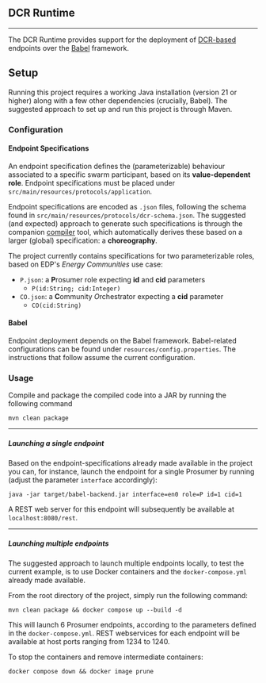 ## DCR Runtime
___
The DCR Runtime provides support for the deployment of 
[DCR-based](https://codelab.fct.unl.pt/di/research/tardis/wp3/TaRDIS-DCR-Compiler) 
endpoints over the [Babel](https://codelab.fct.unl.pt/di/research/tardis/wp6) framework.

## Setup

Running this project requires a working Java installation (version 21 or higher) along 
with a few other dependencies (crucially, Babel). The suggested approach to set up and run
this project is through Maven.

### Configuration

#### Endpoint Specifications

An endpoint specification defines the (parameterizable) behaviour associated to a specific 
swarm participant, based on its **value-dependent role**. Endpoint specifications must be
placed under `src/main/resources/protocols/application`.

Endpoint specifications are encoded as `.json` files, following the schema found in
`src/main/resources/protocols/dcr-schema.json`. The suggested (and expected) approach to 
generate such specifications is through the companion 
[compiler](https://codelab.fct.unl.pt/di/research/tardis/wp3/TaRDIS-DCR-Compiler) tool,
 which automatically derives these based on a larger (global) specification:
a **choreography**.

The project currently contains specifications for two parameterizable roles, based on 
EDP's *Energy Communities* use case:
 - `P.json`: a **P**rosumer role expecting **id** and **cid** parameters
   - `P(id:String; cid:Integer)`
  - `CO.json`: a **C**ommunity *O*rchestrator expecting a **cid** parameter
    - `CO(cid:String)`

#### Babel

Endpoint deployment depends on the Babel framework. Babel-related configurations can be
found under `resources/config.properties`. The instructions that follow assume the current 
configuration.

### Usage

Compile and package the compiled code into a JAR by running the following command
```
mvn clean package
```

---
##### Launching a single endpoint 
Based on the endpoint-specifications already made available in the project you can, 
for instance, launch the endpoint for a single Prosumer by running 
(adjust the parameter `interface` accordingly):
```
java -jar target/babel-backend.jar interface=en0 role=P id=1 cid=1 
```

A REST web server for this endpoint will subsequently be available at
`localhost:8080/rest`.

---
##### Launching multiple endpoints
The suggested approach to launch multiple endpoints locally, to test the current example,
is to use Docker containers and the `docker-compose.yml` already made available.

From the root directory of the project, simply run the following command:
```
mvn clean package && docker compose up --build -d
```

This will launch 6 Prosumer endpoints, according to the parameters defined in the 
`docker-compose.yml`. REST webservices for each endpoint will be available at host ports
ranging from 1234 to 1240.

To stop the containers and remove intermediate containers:
```
docker compose down && docker image prune
```
